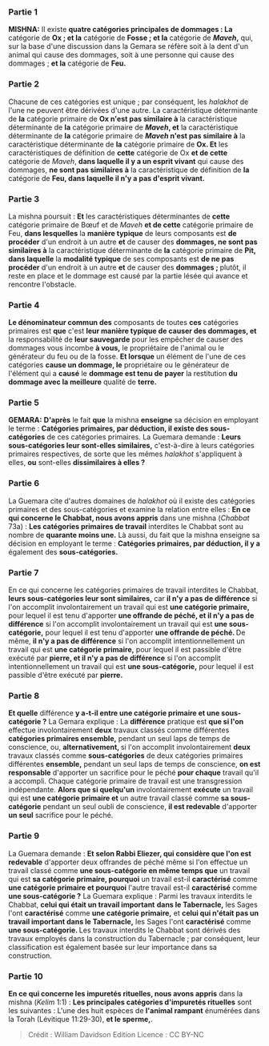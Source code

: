 
### Partie 1
<strong>MISHNA:</strong> Il existe <b>quatre catégories principales de dommages : La</b> catégorie de <b>Ox ; et la</b> catégorie de <b>Fosse ; et la</b> catégorie de <b><i>Maveh</i>,</b> qui, sur la base d'une discussion dans la Gemara se réfère soit à la dent d'un animal qui cause des dommages, soit à une personne qui cause des dommages ; <b>et la</b> catégorie de <b>Feu.</b>

### Partie 2
Chacune de ces catégories est unique ; par conséquent, les <i>halakhot</i> de l'une ne peuvent être dérivées d'une autre. La caractéristique déterminante de <b>la</b> catégorie primaire de <b>Ox n'est pas similaire à</b> la caractéristique déterminante de <b>la</b> catégorie primaire de <b><i>Maveh</i>, et</b> la caractéristique déterminante de <b>la</b> catégorie primaire de <b><i>Maveh</i> n'est pas similaire à</b> la caractéristique déterminante de <b>la</b> catégorie primaire de <b>Ox. Et</b> les caractéristiques de définition de <b>cette</b> catégorie de Ox <b>et de cette</b> catégorie de <i>Maveh</i>, <b>dans laquelle il y a un esprit vivant</b> qui cause des dommages, <b>ne sont pas similaires à</b> la caractéristique de définition de <b>la</b> catégorie de <b>Feu, dans laquelle il n'y a pas d'esprit vivant.</b>

### Partie 3
La mishna poursuit : <b>Et</b> les caractéristiques déterminantes de <b>cette</b> catégorie primaire de Bœuf et de <i>Maveh</i> <b>et de cette</b> catégorie primaire de Feu, <b>dans lesquelles</b> la <b>manière typique</b> de leurs composants est <b>de procéder</b> d'un endroit à un autre <b>et</b> de causer des <b>dommages, ne sont pas similaires à</b> la caractéristique déterminante de <b>la</b> catégorie primaire de <b>Pit, dans laquelle</b> la <b>modalité typique</b> de ses composants est <b>de ne pas procéder</b> d'un endroit à un autre <b>et</b> de causer des <b>dommages ; </b> plutôt, il reste en place et le dommage est causé par la partie lésée qui avance et rencontre l'obstacle.

### Partie 4
<b>Le dénominateur commun des</b> composants de toutes <b>ces</b> catégories primaires est <b>que</b> c'est <b>leur manière typique de causer des dommages, et</b> la responsabilité de <b>leur sauvegarde</b> pour les empêcher de causer des dommages vous incombe <b>à vous,</b> le propriétaire de l'animal ou le générateur du feu ou de la fosse. <b>Et lorsque</b> un élément de l'une de ces catégories <b>cause un dommage, le</b> propriétaire ou le générateur de l'élément qui a <b>causé</b> le <b>dommage est tenu de payer</b> la restitution <b>du dommage avec la meilleure</b> qualité de <b>terre.</b>

### Partie 5
<strong>GEMARA:</strong> <b>D'après</b> le fait <b>que</b> la mishna <b>enseigne</b> sa décision en employant le terme : <b>Catégories primaires, par déduction, il existe des sous-catégories</b> de ces catégories primaires. La Guemara demande : <b>Leurs sous-catégories leur sont-elles similaires,</b> c'est-à-dire à leurs catégories primaires respectives, de sorte que les mêmes <i>halakhot</i> s'appliquent à elles, <b>ou</b> sont-elles <b>dissimilaires à elles ?</b>

### Partie 6
La Guemara cite d'autres domaines de <i>halakhot</i> où il existe des catégories primaires et des sous-catégories et examine la relation entre elles : <b>En ce qui concerne le Chabbat, nous avons appris</b> dans une mishna (<i>Chabbat</i> 73a) : <b>Les catégories primaires de travail</b> interdites le Chabbat sont au nombre de <b>quarante moins une.</b> Là aussi, du fait que la mishna enseigne sa décision en employant le terme : <b>Catégories primaires, par déduction, il y a</b> également des <b>sous-catégories.</b>

### Partie 7
En ce qui concerne les catégories primaires de travail interdites le Chabbat, <b>leurs sous-catégories leur sont similaires,</b> car <b>il n'y a pas de différence</b> si l'on accomplit involontairement un travail qui est <b>une catégorie primaire,</b> pour lequel il est tenu d'apporter <b>une offrande de péché, et il n'y a pas de différence</b> si l'on accomplit involontairement un travail qui est <b>une sous-catégorie,</b> pour lequel il est tenu d'apporter <b>une offrande de péché. </b> De même, <b>il n'y a pas de différence</b> si l'on accomplit intentionnellement un travail qui est <b>une catégorie primaire,</b> pour lequel il est passible d'être exécuté par <b>pierre, et il n'y a pas de différence</b> si l'on accomplit intentionnellement un travail qui est <b>une sous-catégorie,</b> pour lequel il est passible d'être exécuté par <b>pierre.</b>

### Partie 8
<b>Et quelle</b> différence <b>y a-t-il entre une catégorie primaire et une sous-catégorie ?</b> La Gemara explique : La <b>différence</b> pratique est <b>que si l'on</b> effectue involontairement <b>deux</b> travaux classés comme différentes <b>catégories primaires ensemble,</b> pendant un seul laps de temps de conscience, ou, <b>alternativement, </b> si l'on accomplit involontairement <b>deux</b> travaux classés comme <b>sous-catégories</b> de deux catégories primaires différentes <b>ensemble,</b> pendant un seul laps de temps de conscience, <b>on est responsable</b> d'apporter un sacrifice pour le péché <b>pour chaque</b> travail qu'il a accompli. Chaque catégorie primaire de travail est une transgression indépendante. <b>Alors que si quelqu'un</b> involontairement <b>exécute</b> un travail qui est <b>une catégorie primaire et</b> un autre travail classé comme <b>sa sous-catégorie</b> pendant un seul oubli de conscience, <b>il est redevable</b> d'apporter <b>un seul</b> sacrifice pour le péché.

### Partie 9
La Guemara demande : <b>Et selon Rabbi Eliezer, qui considère que l'on est redevable</b> d'apporter deux offrandes de péché même si l'on effectue un travail classé comme <b>une sous-catégorie en même temps que</b> un travail qui est <b>sa catégorie primaire, pourquoi</b> un travail est-il <b>caractérisé</b> comme <b>une catégorie primaire et pourquoi</b> l'autre travail est-il <b>caractérisé</b> comme <b>une sous-catégorie ?</b> La Guemara explique : Parmi les travaux interdits le Chabbat, <b>celui qui était un travail important</b> <b>dans le Tabernacle,</b> les Sages l'ont <b>caractérisé</b> comme <b>une catégorie primaire,</b> et <b>celui qui n'était pas un travail important dans le Tabernacle,</b> les Sages l'ont <b>caractérisé</b> comme <b>une sous-catégorie. </b> Les travaux interdits le Chabbat sont dérivés des travaux employés dans la construction du Tabernacle ; par conséquent, leur classification est également basée sur leur importance dans sa construction.

### Partie 10
<b>En ce qui concerne les impuretés rituelles, nous avons appris</b> dans la mishna (<i>Kelim</i> 1:1) : <b>Les principales catégories d'impuretés rituelles</b> sont les suivantes : L'une des huit espèces de <b>l'animal rampant</b> énumérées dans la Torah (Lévitique 11:29-30), <b>et le sperme,</b>.

>Crédit : William Davidson Edition
>Licence : CC BY-NC